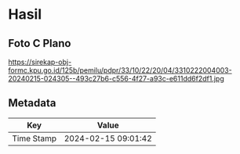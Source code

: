 # Hasil

## Foto C Plano

https://sirekap-obj-formc.kpu.go.id/125b/pemilu/pdpr/33/10/22/20/04/3310222004003-20240215-024305--493c27b6-c556-4f27-a93c-e611dd6f2df1.jpg


## Metadata

| Key        | Value               |
| ---------- | ------------------- |
| Time Stamp | 2024-02-15 09:01:42 |



